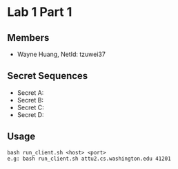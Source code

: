 # Lab 1 Part 1
## Members
* Wayne Huang, NetId: tzuwei37

## Secret Sequences
* Secret A:
* Secret B:
* Secret C:
* Secret D:

## Usage
```
bash run_client.sh <host> <port>
e.g: bash run_client.sh attu2.cs.washington.edu 41201
```
